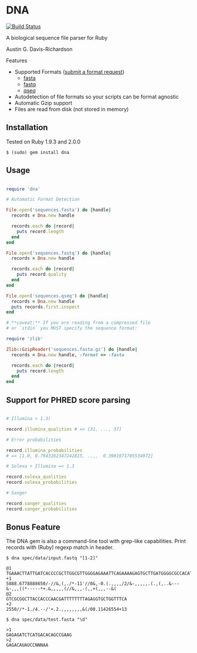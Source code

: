 # DNA

[![Build Status](https://secure.travis-ci.org/audy/dna.png?branch=master)](http://travis-ci.org/audy/dna)

A biological sequence file parser for Ruby

Austin G. Davis-Richardson

Features

  - Supported Formats ([submit a format request](https://github.com/audy/dna/issues/new?title=request%20for%20new%20format))
    - [fasta](http://en.wikipedia.org/wiki/FASTA)
    - [fastq](http://en.wikipedia.org/wiki/Fastq)
    - [qseq](http://blog.kokocinski.net/index.php/qseq-files-format?blog=2)
  - Autodetection of file formats so your scripts can be format agnostic
  - Automatic Gzip support
  - Files are read from disk (not stored in memory)

## Installation

Tested on Ruby 1.9.3 and 2.0.0

```
$ (sudo) gem install dna
```

## Usage

```ruby

require 'dna'

# Automatic Format Detection 

File.open('sequences.fasta') do |handle|
  records = Dna.new handle

  records.each do |record|
    puts record.length
  end
end

File.open('sequences.fastq') do |handle|
  records = Dna.new handle

  records.each do |record|
    puts record.quality
  end
end

File.open('sequences.qseq') do |handle|
  records = Dna.new handle
  puts records.first.inspect
end

# **caveat:** If you are reading from a compressed file
# or `stdin` you MUST specify the sequence format:

require 'zlib'

Zlib::GzipReader('sequences.fasta.gz') do |handle|
  records = Dna.new handle, :format => :fasta

  records.each do |record|
    puts record.length
  end
end
```

## Support for PHRED score parsing

```ruby

# Illumina > 1.3)

record.illumina_qualities # => [31, ..., 37]

# Error probabilities

record.illumina_probabilities
# => [1.0, 0.7943282347242815, ...,  0.3981071705534972]

# Solexa + Illumina =< 1.3

record.solexa_qualities
record.solexa_probabilities

# Sanger

record.sanger_qualities
record.sanger_probabilities

```

## Bonus Feature

The DNA gem is also a command-line tool with grep-like capabilities. Print records with (Ruby) regexp match in header.

```
$ dna spec/data/input.fastq "[1-2]"

@1
TGAAACTTATTGATCACCCCGCTTGGCGTTGGGGAGAAATTCAGAAAAGAGTGCTTGATGGGGCGCCACATGCCGTGCAACCCACTCTCTTTCACGCAGCGCGCCCCA
+1
5888.6778888650/-//&,(,./*-11'//0&,-0.(.,,,,/2/&-,,,,,.(.,(,..&---&-,,,((*-----*+.&,,,,,(//&,,,-(,,+(,,,--&(
@2
GTCGCGGCTTACCACCCAACGATTTTTTTTAGAGGTGCTGGTTTCA
+2
2550//*-1./4.--/'+.2.,,,,,,,,&(/00.11426554+13

$ dna spec/data/test.fasta "\d"

>1
GAGAGATCTCATGACACAGCCGAAG
>2
GAGACAUAUCCNNNAA

```

